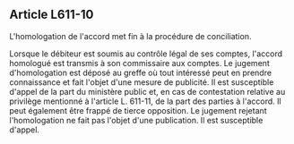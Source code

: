 Article L611-10
----
L'homologation de l'accord met fin à la procédure de conciliation.

Lorsque le débiteur est soumis au contrôle légal de ses comptes, l'accord
homologué est transmis à son commissaire aux comptes. Le jugement d'homologation
est déposé au greffe où tout intéressé peut en prendre connaissance et fait
l'objet d'une mesure de publicité. Il est susceptible d'appel de la part du
ministère public et, en cas de contestation relative au privilège mentionné à
l'article L. 611-11, de la part des parties à l'accord. Il peut également être
frappé de tierce opposition. Le jugement rejetant l'homologation ne fait pas
l'objet d'une publication. Il est susceptible d'appel.
